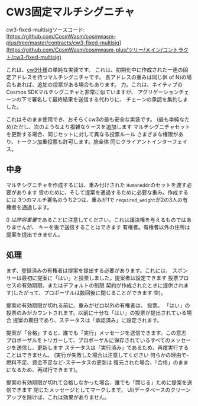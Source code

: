 # CW3固定マルチシグニチャ

cw3-fixed-multisigソースコード:[https://github.com/CosmWasm/cosmwasm-plus/tree/master/contracts/cw3-fixed-multisig](https://github.com/CosmWasm/cosmwasm-plus/ツリー/メイン/コントラクト/cw3-fixed-multisig)

これは、[cw3仕様](01-spec.md)の単純な実装です。
これは、初期化中に作成された一連の固定アドレスを持つマルチシグニチャです。
各アドレスの重みは同じ(K of N)の場合もあれば、追加の投票がある場合もあります。
力。これは、ネイティブのCosmos SDKマルチシグニチャと非常に似ていますが、
アグリゲーションチェーンの下で署名して最終結果を送信する代わりに、
チェーンの承認を集約しました。

これはそのまま使用でき、おそらくcw3の最も安全な実装です。
(最も単純なため)ただし、次のようなより複雑なケースを追加します
マルチシグニチャセットを更新する場合、同じセットに対して異なる投票ルール
さまざまな権限があり、トークン加重投票も許可します。旅全体
同じクライアントインターフェイス。

## 中身

マルチシグニチャを作成するには、重み付けされた `HumanAddr`のセットを渡す必要があります
皆のために、そして提案を通過するために必要な重み。作成するには
3つのマルチ署名のうち2つは、重みが1で `required_weight`が2の3人の有権者を通過します。

0 *は許容重量*であることに注意してください。これは議決権を与えるものではありませんが、
キーを後で送信することはできます
有権者。有権者以外の住所は提案を提出できません。

## 処理

まず、登録済みの有権者は提案を提出する必要があります。これには、
スポンサーは最初に提案に「はい」と投票しました。提案者は設定できます
投票プロセスの有効期限、またはデフォルトの制限
契約が作成されたときに提供されます(したがって、プロポーザルは数回後に閉じることができます
空)。

提案の有効期限が切れる前に、重みがゼロ以外の有権者は、
投票。 「はい」の投票のみがカウントされます。以前に十分な「はい」の投票が提出されている場合
提案の期日であり、ステータスは「承認済み」に設定されます。

提案が「合格」すると、誰でも「実行」メッセージを送信できます。この意志
プロポーザルをトリガーして、プロポーザルに保存されているすべてのメッセージを送信し、更新します
ステータスは「実行済み」であるため、再度実行することはできません。 (実行が失敗した場合は注意してください
何らかの理由で-燃料不足、資金不足など-ステータスの更新は
復元された場合、「合格」のままになるため、再試行できます)。

提案の有効期限が切れて合格しなかった場合、誰でも「閉じる」ために提案を送信できます
閉じたメッセージとしてマークします。 UI/データベースのクリーンアップを除けば、これは効果がありません。
